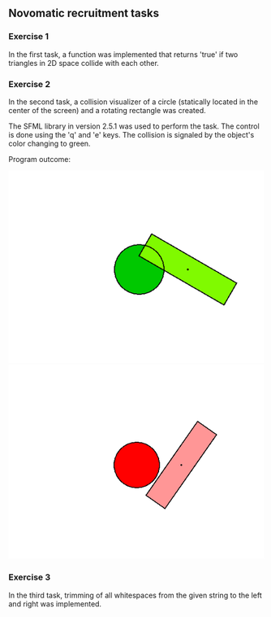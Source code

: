## Novomatic recruitment tasks
### Exercise 1
In the first task, a function was implemented that returns 'true' if two triangles in 2D space collide with each other.


### Exercise 2
In the second task, a collision visualizer of a circle (statically located in the center of the screen) and a rotating rectangle was created.

The SFML library in version 2.5.1 was used to perform the task.
The control is done using the 'q' and 'e' keys. The collision is signaled by the object's color changing to green.

Program outcome:

![ex2img1](https://github.com/Mar-Ber/recruitment-tasks/blob/main/img/ex_2_img1.PNG)
![ex2img2](https://github.com/Mar-Ber/recruitment-tasks/blob/main/img/ex_2_img2.PNG)

### Exercise 3
In the third task, trimming of all whitespaces from the given string to the left and right was implemented.

